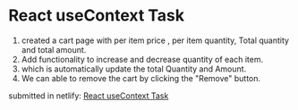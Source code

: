 # React useContext Task

1. created a cart page with per item price , per item quantity, Total quantity and total amount.
2. Add functionality to increase and decrease quantity of each item.
3. which is automatically update the total Quantity and Amount.
4. We can able to remove the cart by clicking the "Remove" button.

submitted in netlify: [React useContext Task](https://react-usecontext-task-rk.netlify.app)